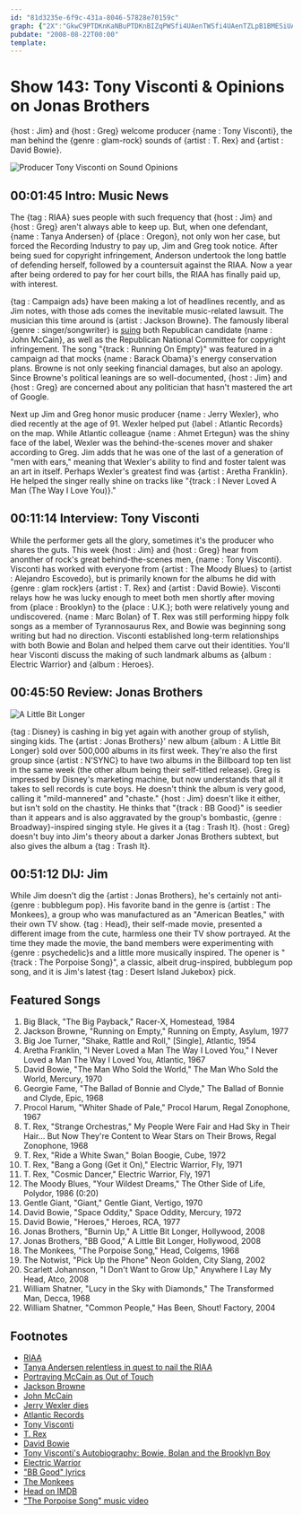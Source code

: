 ```yaml
---
id: "81d3235e-6f9c-431a-8046-57828e70159c"
graph: {"2X":"GkwC9PTDKnKaNBuPTDKnBIZqPWSfi4UAenTWSfi4UAenTZLpB1BMESiUAenTBIZqPIphu9BIZqPBMESi0CAMModPIW0CAMMLntDJBLwVZLntDJ4FTogodPIW","IQ":"PNmNJtLwvn7m5Q7tLwvn84KAdtLwvnsqmMBtLwvniY4YjtLwvn9ZY25tLwvn7Y5sTtLwvn38D3HsqmMB38D3H84KAd7m5Q7sqmMBLitsesqmMB1p46QsqmMB84KAdPNmNJ1p46Q84KAd","24E":"GhFSVp5o0iGhFSVQyWyZGhFSVbRh6aQyWyZbRh6aBQsAMbRh6aBQsAMX6cfdBHm1GBQsAM","2DC":"XcrjzbQnVXH5hszbQnVXaHCGgbQnVXbQnVXhoG05"}
pubdate: "2008-08-22T00:00"
template: 
---
```






# Show 143: Tony Visconti & Opinions on Jonas Brothers

{host : Jim} and {host : Greg} welcome producer {name : Tony Visconti}, the man behind the {genre : glam-rock} sounds of {artist : T. Rex} and {artist : David Bowie}.

![Producer Tony Visconti on Sound Opinions](https://static.soundopinions.org/images/2008/visconti_new.jpg)



## 00:01:45 Intro: Music News

The {tag : RIAA} sues people with such frequency that {host : Jim} and {host : Greg} aren't always able to keep up. But, when one defendant, {name : Tanya Andersen} of {place : Oregon}, not only won her case, but forced the Recording Industry to pay up, Jim and Greg took notice. After being sued for copyright infringement, Anderson undertook the long battle of defending herself, followed by a countersuit against the RIAA. Now a year after being ordered to pay for her court bills, the RIAA has finally paid up, with interest.

{tag : Campaign ads} have been making a lot of headlines recently, and as Jim notes, with those ads comes the inevitable music-related lawsuit. The musician this time around is {artist : Jackson Browne}. The famously liberal {genre : singer/songwriter} is [suing](http://www.nytimes.com/2008/08/16/arts/16arts-JACKSONBROWN_BRF.html?fta=y) both Republican candidate {name : John McCain}, as well as the Republican National Committee for copyright infringement. The song "{track : Running On Empty}" was featured in a campaign ad that mocks {name : Barack Obama}'s energy conservation plans. Browne is not only seeking financial damages, but also an apology. Since Browne's political leanings are so well-documented, {host : Jim} and {host : Greg} are concerned about any politician that hasn't mastered the art of Google.

Next up Jim and Greg honor music producer {name : Jerry Wexler}, who died recently at the age of 91. Wexler helped put {label : Atlantic Records} on the map. While Atlantic colleague {name : Ahmet Ertegun} was the shiny face of the label, Wexler was the behind-the-scenes mover and shaker according to Greg. Jim adds that he was one of the last of a generation of "men with ears," meaning that Wexler's ability to find and foster talent was an art in itself. Perhaps Wexler's greatest find was {artist : Aretha Franklin}. He helped the singer really shine on tracks like "{track : I Never Loved A Man (The Way I Love You)}."



## 00:11:14 Interview: Tony Visconti

While the performer gets all the glory, sometimes it's the producer who shares the guts. This week {host : Jim} and {host : Greg} hear from anonther of rock's great behind-the-scenes men, {name : Tony Visconti}. Visconti has worked with everyone from {artist : The Moody Blues} to {artist : Alejandro Escovedo}, but is primarily known for the albums he did with {genre : glam rock}ers {artist : T. Rex} and {artist : David Bowie}. Visconti relays how he was lucky enough to meet both men shortly after moving from {place : Brooklyn} to the {place : U.K.}; both were relatively young and undiscovered. {name : Marc Bolan} of T. Rex was still performing hippy folk songs as a member of Tyrannosaurus Rex, and Bowie was beginning song writing but had no direction. Visconti established long-term relationships with both Bowie and Bolan and helped them carve out their identities. You'll hear Visconti discuss the making of such landmark albums as {album : Electric Warrior} and {album : Heroes}.



## 00:45:50 Review: Jonas Brothers

![A Little Bit Longer](https://static.soundopinions.org/assets/143/24E0.jpg)

{tag : Disney} is cashing in big yet again with another group of stylish, singing kids. The {artist : Jonas Brothers}' new album {album : A Little Bit Longer} sold over 500,000 albums in its first week. They're also the first group since {artist : N'SYNC} to have two albums in the Billboard top ten list in the same week (the other album being their self-titled release). Greg is impressed by Disney's marketing machine, but now understands that all it takes to sell records is cute boys. He doesn't think the album is very good, calling it "mild-mannered" and "chaste." {host : Jim} doesn't like it either, but isn't sold on the chastity. He thinks that "{track : BB Good}" is seedier than it appears and is also aggravated by the group's bombastic, {genre : Broadway}-inspired singing style. He gives it a {tag : Trash It}. {host : Greg} doesn't buy into Jim's theory about a darker Jonas Brothers subtext, but also gives the album a {tag : Trash It}.



## 00:51:12 DIJ: Jim

While Jim doesn't dig the {artist : Jonas Brothers}, he's certainly not anti-{genre : bubblegum pop}. His favorite band in the genre is {artist : The Monkees}, a group who was manufactured as an "American Beatles," with their own TV show. {tag : Head}, their self-made movie, presented a different image from the cute, harmless one their TV show portrayed. At the time they made the movie, the band members were experimenting with {genre : psychedelic}s and a little more musically inspired. The opener is "{track : The Porpoise Song}", a classic, albeit drug-inspired, bubblegum pop song, and it is Jim's latest {tag : Desert Island Jukebox} pick.



## Featured Songs

1. Big Black, "The Big Payback," Racer-X, Homestead, 1984
2. Jackson Browne, "Running on Empty," Running on Empty, Asylum, 1977
3. Big Joe Turner, "Shake, Rattle and Roll," [Single], Atlantic, 1954
4. Aretha Franklin, "I Never Loved a Man The Way I Loved You," I Never Loved a Man The Way I Loved You, Atlantic, 1967
5. David Bowie, "The Man Who Sold the World," The Man Who Sold the World, Mercury, 1970
6. Georgie Fame, "The Ballad of Bonnie and Clyde," The Ballad of Bonnie and Clyde, Epic, 1968
7. Procol Harum, "Whiter Shade of Pale," Procol Harum, Regal Zonophone, 1967
8. T. Rex, "Strange Orchestras," My People Were Fair and Had Sky in Their Hair... But Now They're Content to Wear Stars on Their Brows, Regal Zonophone, 1968
9. T. Rex, "Ride a White Swan," Bolan Boogie, Cube, 1972
10. T. Rex, "Bang a Gong (Get it On)," Electric Warrior, Fly, 1971
11. T. Rex, "Cosmic Dancer," Electric Warrior, Fly, 1971
12. The Moody Blues, "Your Wildest Dreams," The Other Side of Life, Polydor, 1986 (0:20)
13. Gentle Giant, "Giant," Gentle Giant, Vertigo, 1970
14. David Bowie, "Space Oddity," Space Oddity, Mercury, 1972
15. David Bowie, "Heroes," Heroes, RCA, 1977
16. Jonas Brothers, "Burnin Up," A Little Bit Longer, Hollywood, 2008
17. Jonas Brothers, "BB Good," A Little Bit Longer, Hollywood, 2008
18. The Monkees, "The Porpoise Song," Head, Colgems, 1968
19. The Notwist, "Pick Up the Phone" Neon Golden, City Slang, 2002
20. Scarlett Johannson, "I Don't Want to Grow Up," Anywhere I Lay My Head, Atco, 2008
21. William Shatner, "Lucy in the Sky with Diamonds," The Transformed Man, Decca, 1968
22. William Shatner, "Common People," Has Been, Shout! Factory, 2004



## Footnotes

- [RIAA](http://www.riaa.com/)
- [Tanya Andersen relentless in quest to nail the RIAA](http://arstechnica.com/news.ars/post/20080505-andersen-relentless-in-quest-to-nail-the-riaa.html)
- [Portraying McCain as Out of Touch](http://www.nytimes.com/2008/08/20/us/politics/20adbox.html)
- [Jackson Browne](http://www.jacksonbrowne.com/)
- [John McCain](http://www.johnmccain.com/)
- [Jerry Wexler dies](http://www.rollingstone.com/music/news/jerry-wexler-the-man-who-invented-rhythm-blues-20080815)
- [Atlantic Records](http://www.atlanticrecords.com/)
- [Tony Visconti](http://www.tonyvisconti.com/)
- [T. Rex](http://www.allmusic.com/artist/t-rex-mn0000005882)
- [David Bowie](http://www.davidbowie.com/)
- [Tony Visconti's Autobiography:  Bowie, Bolan and the Brooklyn Boy](http://www.amazon.co.uk/Tony-Visconti-Autobiography-Bowie-Brooklyn/dp/0007229445)
- [Electric Warrior](http://www.last.fm/music/T.+Rex/Electric+Warrior)
- ["BB Good" lyrics](http://www.metrolyrics.com/be-be-good-lyrics-jonas-brothers.html)
- [The Monkees](http://www.monkees.net/)
- [Head on IMDB](http://www.imdb.com/title/tt0063049/)
- ["The Porpoise Song" music video](http://www.youtube.com/watch?v=mdd5xI9l7Ns)